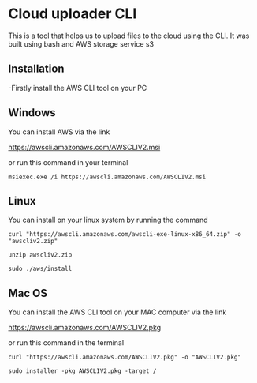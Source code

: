 # **Cloud uploader CLI**

This is a tool that helps us to upload files to the cloud using the CLI. It was built using bash and AWS storage service s3

## Installation

-Firstly install the AWS CLI tool on your PC

## Windows 
You can install AWS via the link

https://awscli.amazonaws.com/AWSCLIV2.msi

or run this command in your terminal

`msiexec.exe /i https://awscli.amazonaws.com/AWSCLIV2.msi`

## Linux
You can install on your linux system by running the command

`curl "https://awscli.amazonaws.com/awscli-exe-linux-x86_64.zip" -o "awscliv2.zip"`

`unzip awscliv2.zip`

`sudo ./aws/install`

## Mac OS
You can install the AWS CLI tool on your MAC computer via the link

https://awscli.amazonaws.com/AWSCLIV2.pkg

or run this command in the terminal

`curl "https://awscli.amazonaws.com/AWSCLIV2.pkg" -o "AWSCLIV2.pkg"`

`sudo installer -pkg AWSCLIV2.pkg -target /`


